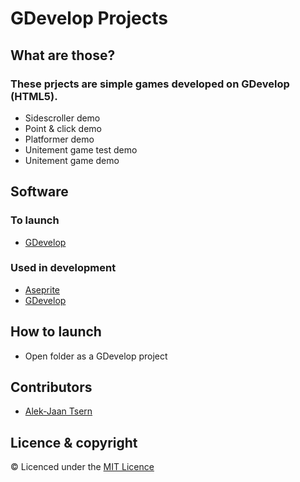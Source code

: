 # GDevelop Projects
## What are those?
### These prjects are simple games developed on GDevelop (HTML5).
* Sidescroller demo
* Point & click demo
* Platformer demo
* Unitement game test demo
* Unitement game demo
## Software
### To launch
* [GDevelop](https://gdevelop.io/)
### Used in development
* [Aseprite](https://www.aseprite.org/)
* [GDevelop](https://gdevelop.io/)

## How to launch
* Open folder as a GDevelop project
## Contributors
* [Alek-Jaan Tsern](https://github.com/Winlanto/)
## Licence & copyright
© Licenced under the [MIT Licence](LICENCE)
